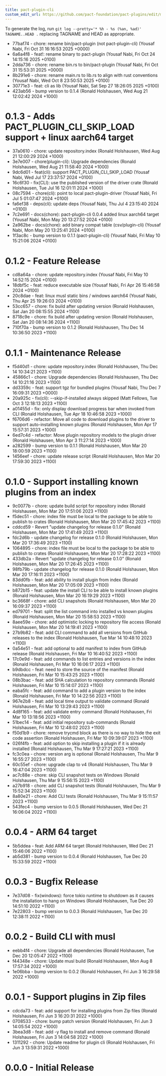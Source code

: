 ```yaml
---
title: pact-plugin-cli
custom_edit_url: https://github.com/pact-foundation/pact-plugins/edit/main/cli/CHANGELOG.md
---
```

<!-- This file has been synced from the pact-foundation/pact-plugins repository. Please do not edit it directly. The URL of the source file can be found in the custom_edit_url value above -->

To generate the log, run `git log --pretty='* %h - %s (%an, %ad)' TAGNAME..HEAD .` replacing TAGNAME and HEAD as appropriate.


* 77baf74 - chore: rename bin/pact-plugin (not pact-plugin-cli) (Yousaf Nabi, Fri Oct 31 16:16:53 2025 +0000)
* 6a6a4f8 - feat!: rename binary to pact-plugin (Yousaf Nabi, Fri Oct 24 14:15:16 2025 +0100)
* 2dda736 - chore: rename bin.rs to bin/pact-plugin (Yousaf Nabi, Fri Oct 31 15:53:31 2025 +0000)
* 8b291e6 - chore: rename main.rs to lib.rs to align with rust conventions (Yousaf Nabi, Wed Oct 8 23:50:53 2025 +0100)
* 30771e3 - feat: cli as lib (Yousaf Nabi, Sat Sep 27 18:26:05 2025 +0100)
* 423ab56 - bump version to 0.1.4 (Ronald Holshausen, Wed Aug 21 12:02:42 2024 +1000)

# 0.1.3 - Adds PACT_PLUGIN_CLI_SKIP_LOAD support + linux aarch64 target

* 37a0610 - chore: update repository.index (Ronald Holshausen, Wed Aug 21 12:00:29 2024 +1000)
* 3e7e007 - chore(plugin-cli): Upgrade dependencies (Ronald Holshausen, Wed Aug 21 11:58:40 2024 +1000)
* 9dc6d01 - feat(cli): support PACT_PLUGIN_CLI_SKIP_LOAD (Yousaf Nabi, Wed Jul 17 23:37:57 2024 +0100)
* 16c6f30 - fix(CLI): use the published version of the driver crate (Ronald Holshausen, Tue Jul 16 12:01:11 2024 +1000)
* 08c7594 - chore(cli): point to local pact-plugin-driver (Yousaf Nabi, Fri Jul 5 01:07:47 2024 +0100)
* fa6ef38 - deps(cli): update deps (Yousaf Nabi, Thu Jul 4 23:15:40 2024 +0100)
* 7c2e691 - docs(chore): pact-plugin-cli 0.0.4 added linux aarch64 target (Yousaf Nabi, Mon May 20 13:27:52 2024 +0100)
* 2a962be - docs(chore): add binary compat table (csv/plugin-cli) (Yousaf Nabi, Mon May 20 13:25:41 2024 +0100)
* 1f3ac8c - bump version to 0.1.1 (pact-plugin-cli) (Yousaf Nabi, Fri May 10 15:21:06 2024 +0100)

# 0.1.2 - Feature Release

* cd8a64a - chore: update repository.index (Yousaf Nabi, Fri May 10 14:52:15 2024 +0100)
* 18dbf5c - feat: reduce executable size (Yousaf Nabi, Fri Apr 26 15:46:58 2024 +0100)
* 20c8dae - feat: linux musl static bins / windows aarch64 (Yousaf Nabi, Thu Apr 25 19:26:03 2024 +0100)
* 53cc657 - chore: fix build after updating version (Ronald Holshausen, Sat Jan 20 08:15:55 2024 +1100)
* 8718c9e - chore: fix build after updating version (Ronald Holshausen, Sat Jan 20 08:14:36 2024 +1100)
* 710f70a - bump version to 0.1.2 (Ronald Holshausen, Thu Dec 14 10:36:50 2023 +1100)

# 0.1.1 - Maintenance Release

* f5d40d1 - chore: update repository.index (Ronald Holshausen, Thu Dec 14 10:34:21 2023 +1100)
* 45866c1 - chore: Upgrade dependencies (Ronald Holshausen, Thu Dec 14 10:21:16 2023 +1100)
* dd3359c - feat: support tgz for bundled plugins (Yousaf Nabi, Thu Dec 7 16:09:31 2023 +0000)
* 20a925c - fix(cli): --skip-if-installed always skipped (Matt Fellows, Tue Oct 3 12:18:13 2023 +1100)
* a01455d - fix: only display download progress bar when invoked from CLI (Ronald Holshausen, Tue Apr 18 10:46:58 2023 +1000)
* f6706d6 - refactor: Move all code to download plugins to the driver to support auto-installing known plugins (Ronald Holshausen, Mon Apr 17 15:57:31 2023 +1000)
* 6ed7c4d - refactor: Move plugin repository models to the plugin driver (Ronald Holshausen, Mon Apr 3 11:27:14 2023 +1000)
* a282599 - bump version to 0.1.1 (Ronald Holshausen, Mon Mar 20 18:00:59 2023 +1100)
* 1456eef - chore: update release script (Ronald Holshausen, Mon Mar 20 17:59:30 2023 +1100)

# 0.1.0 - Support installing known plugins from an index

* 9c0077b - chore: update build script for repository index (Ronald Holshausen, Mon Mar 20 17:51:06 2023 +1100)
* f5dec51 - chore: index file must be local to the package to be able to publish to crates (Ronald Holshausen, Mon Mar 20 17:45:42 2023 +1100)
* cddcd59 - Revert "update changelog for release 0.1.0" (Ronald Holshausen, Mon Mar 20 17:41:49 2023 +1100)
* fdc2d6b - update changelog for release 0.1.0 (Ronald Holshausen, Mon Mar 20 17:36:49 2023 +1100)
* 1064895 - chore: index file must be local to the package to be able to publish to crates (Ronald Holshausen, Mon Mar 20 17:28:22 2023 +1100)
* 433db2a - Revert "update changelog for release 0.1.0" (Ronald Holshausen, Mon Mar 20 17:26:45 2023 +1100)
* 98fb79b - update changelog for release 0.1.0 (Ronald Holshausen, Mon Mar 20 17:16:11 2023 +1100)
* 83dd0fb - feat: add ability to install plugin from index (Ronald Holshausen, Mon Mar 20 17:05:09 2023 +1100)
* b872b15 - feat: update the install CLI to be able to install known plugins (Ronald Holshausen, Mon Mar 20 16:19:29 2023 +1100)
* bc3668f - chore: add CLI snapshots (Ronald Holshausen, Mon Mar 20 16:09:37 2023 +1100)
* ed79701 - feat: split the list command into installed vs known plugins (Ronald Holshausen, Mon Mar 20 15:58:53 2023 +1100)
* 8aee59e - chore: add optimistic locking to repository file access (Ronald Holshausen, Mon Mar 20 14:19:41 2023 +1100)
* 27b9b82 - feat: add CLI command to add all versions from GitHub releases to the index (Ronald Holshausen, Tue Mar 14 10:48:10 2023 +1100)
* 0a54e51 - feat: add optional to add manifest to index from GitHub release (Ronald Holshausen, Fri Mar 10 16:40:52 2023 +1100)
* 17c0e9d - feat: add commands to list entries and versions in the index (Ronald Holshausen, Fri Mar 10 16:06:17 2023 +1100)
* b9dbdcc - feat: need to store the source of the manifest (Ronald Holshausen, Fri Mar 10 15:43:25 2023 +1100)
* 08b3bac - feat: add SHA calculation to repository commands (Ronald Holshausen, Fri Mar 10 15:14:07 2023 +1100)
* eaba5fc - feat: add command to add a plugin version to the index (Ronald Holshausen, Fri Mar 10 14:22:56 2023 +1100)
* 967e2b8 - feat: add local time output to validate command (Ronald Holshausen, Fri Mar 10 13:29:43 2023 +1100)
* 4d8f165 - feat: add validate entry command (Ronald Holshausen, Fri Mar 10 13:18:56 2023 +1100)
* 51bec14 - feat: add initial repository sub-commands (Ronald Holshausen, Fri Mar 10 12:48:02 2023 +1100)
* f50d1b9 - chore: remove trycmd block as there is no way to hide the exit code assertion (Ronald Holshausen, Fri Mar 10 09:39:07 2023 +1100)
* 026f4fb - feat: add option to skip installing a plugin if it is already installed (Ronald Holshausen, Thu Mar 9 17:27:21 2023 +1100)
* fc3c0ea - chore: version arg is optional (Ronald Holshausen, Thu Mar 9 16:55:27 2023 +1100)
* 60c55ef - chore: upgrade clap to v4 (Ronald Holshausen, Thu Mar 9 16:47:04 2023 +1100)
* ac7c88e - chore: skip CLI snapshot tests on Windows (Ronald Holshausen, Thu Mar 9 15:56:15 2023 +1100)
* a27b918 - chore: add CLI snapshot tests (Ronald Holshausen, Thu Mar 9 15:52:34 2023 +1100)
* 8a80e21 - chore: Add CLI tests (Ronald Holshausen, Thu Mar 9 15:11:57 2023 +1100)
* 543fec4 - bump version to 0.0.5 (Ronald Holshausen, Wed Dec 21 16:06:04 2022 +1100)

# 0.0.4 - ARM 64 target

* 5b5ddea - feat: Add ARM 64 target (Ronald Holshausen, Wed Dec 21 15:46:06 2022 +1100)
* ab5d381 - bump version to 0.0.4 (Ronald Holshausen, Tue Dec 20 15:33:59 2022 +1100)

# 0.0.3 - Bugfix Release

* 7e37d08 - fix(windows): force tokio runtime to shutdown as it causes the installation to hang on Windows (Ronald Holshausen, Tue Dec 20 14:51:10 2022 +1100)
* 7e22803 - bump version to 0.0.3 (Ronald Holshausen, Tue Dec 20 12:38:11 2022 +1100)

# 0.0.2 - Build CLI with musl

* eebb4f4 - chore: Upgrade all dependencies (Ronald Holshausen, Tue Dec 20 12:05:47 2022 +1100)
* f44348e - chore: Update musl build (Ronald Holshausen, Mon Aug 8 17:57:34 2022 +1000)
* 1e06bba - bump version to 0.0.2 (Ronald Holshausen, Fri Jun 3 16:29:58 2022 +1000)

# 0.0.1 - Support plugins in Zip files

* cdcda73 - feat: add support for installing plugins from Zip files (Ronald Holshausen, Fri Jun 3 16:20:31 2022 +1000)
* 0708533 - chore: bump patch version (Ronald Holshausen, Fri Jun 3 14:05:54 2022 +1000)
* 3bea3d8 - feat: add -y flag to install and remove command (Ronald Holshausen, Fri Jun 3 14:04:58 2022 +1000)
* 1311292 - chore: Update readme for plugin cli (Ronald Holshausen, Fri Jun 3 13:59:31 2022 +1000)

# 0.0.0 - Initial Release
